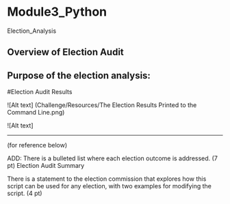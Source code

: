 # Module3_Python
Election_Analysis




## Overview of Election Audit

## Purpose of the election analysis:

#Election Audit Results


![Alt text] (Challenge/Resources/The Election Results Printed to the Command Line.png)

![Alt text] 


-----------------------------
(for reference below)

ADD:
There is a bulleted list where each election outcome is addressed. (7 pt)
Election Audit Summary

There is a statement to the election commission that explores how this script can be used for any election, with two examples for modifying the script. (4 pt)
